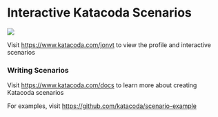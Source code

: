# Interactive Katacoda Scenarios

[![](http://shields.katacoda.com/katacoda/jonvt/count.svg)](https://www.katacoda.com/jonvt "Get your profile on Katacoda.com")

Visit https://www.katacoda.com/jonvt to view the profile and interactive scenarios

### Writing Scenarios
Visit https://www.katacoda.com/docs to learn more about creating Katacoda scenarios

For examples, visit https://github.com/katacoda/scenario-example
